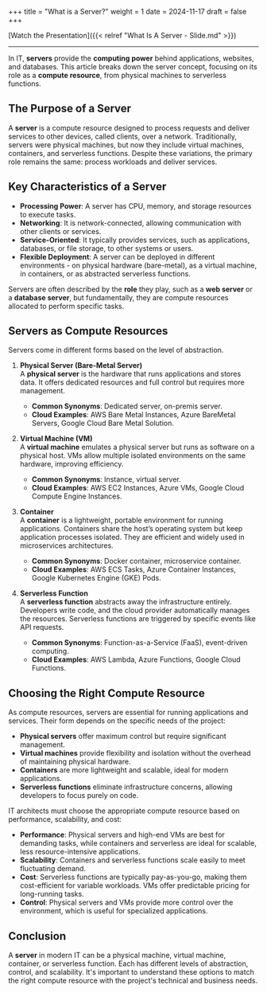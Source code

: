+++
title = "What is a Server?"
weight = 1
date = 2024-11-17
draft = false
+++

[Watch the Presentation]({{< relref "What Is A Server - Slide.md" >}})

<!-- Listen to the article -->

<!-- <audio controls>
<source src="/audio/what-is-a-server.mp3" type="audio/mpeg">
Your browser does not support the audio element.
</audio> -->

---

<!-- # What is a Server? -->

In IT, **servers** provide the **computing power** behind applications, websites, and databases. This article breaks down the server concept, focusing on its role as a **compute resource**, from physical machines to serverless functions.

## The Purpose of a Server

A **server** is a compute resource designed to process requests and deliver services to other devices, called clients, over a network. Traditionally, servers were physical machines, but now they include virtual machines, containers, and serverless functions. Despite these variations, the primary role remains the same: process workloads and deliver services.

## Key Characteristics of a Server

- **Processing Power**: A server has CPU, memory, and storage resources to execute tasks.
- **Networking**: It is network-connected, allowing communication with other clients or services.
- **Service-Oriented**: It typically provides services, such as applications, databases, or file storage, to other systems or users.
- **Flexible Deployment**: A server can be deployed in different environments - on physical hardware (bare-metal), as a virtual machine, in containers, or as abstracted serverless functions.

Servers are often described by the **role** they play, such as a **web server** or a **database server**, but fundamentally, they are compute resources allocated to perform specific tasks.

## Servers as Compute Resources

Servers come in different forms based on the level of abstraction.

1. **Physical Server (Bare-Metal Server)**  
   A **physical server** is the hardware that runs applications and stores data. It offers dedicated resources and full control but requires more management.

   - **Common Synonyms**: Dedicated server, on-premis server.
   - **Cloud Examples**: AWS Bare Metal Instances, Azure BareMetal Servers, Google Cloud Bare Metal Solution.

2. **Virtual Machine (VM)**  
   A **virtual machine** emulates a physical server but runs as software on a physical host. VMs allow multiple isolated environments on the same hardware, improving efficiency.

   - **Common Synonyms**: Instance, virtual server.
   - **Cloud Examples**: AWS EC2 Instances, Azure VMs, Google Cloud Compute Engine Instances.

3. **Container**  
   A **container** is a lightweight, portable environment for running applications. Containers share the host’s operating system but keep application processes isolated. They are efficient and widely used in microservices architectures.

   - **Common Synonyms**: Docker container, microservice container.
   - **Cloud Examples**: AWS ECS Tasks, Azure Container Instances, Google Kubernetes Engine (GKE) Pods.

4. **Serverless Function**  
   A **serverless function** abstracts away the infrastructure entirely. Developers write code, and the cloud provider automatically manages the resources. Serverless functions are triggered by specific events like API requests.

   - **Common Synonyms**: Function-as-a-Service (FaaS), event-driven computing.
   - **Cloud Examples**: AWS Lambda, Azure Functions, Google Cloud Functions.

## Choosing the Right Compute Resource

As compute resources, servers are essential for running applications and services. Their form depends on the specific needs of the project:

- **Physical servers** offer maximum control but require significant management.
- **Virtual machines** provide flexibility and isolation without the overhead of maintaining physical hardware.
- **Containers** are more lightweight and scalable, ideal for modern applications.
- **Serverless functions** eliminate infrastructure concerns, allowing developers to focus purely on code.

IT architects must choose the appropriate compute resource based on performance, scalability, and cost:

- **Performance**: Physical servers and high-end VMs are best for demanding tasks, while containers and serverless are ideal for scalable, less resource-intensive applications.
- **Scalability**: Containers and serverless functions scale easily to meet fluctuating demand.
- **Cost**: Serverless functions are typically pay-as-you-go, making them cost-efficient for variable workloads. VMs offer predictable pricing for long-running tasks.
- **Control**: Physical servers and VMs provide more control over the environment, which is useful for specialized applications.

## Conclusion

A **server** in modern IT can be a physical machine, virtual machine, container, or serverless function. Each has different levels of abstraction, control, and scalability. It's important to understand these options to match the right compute resource with the project's technical and business needs.